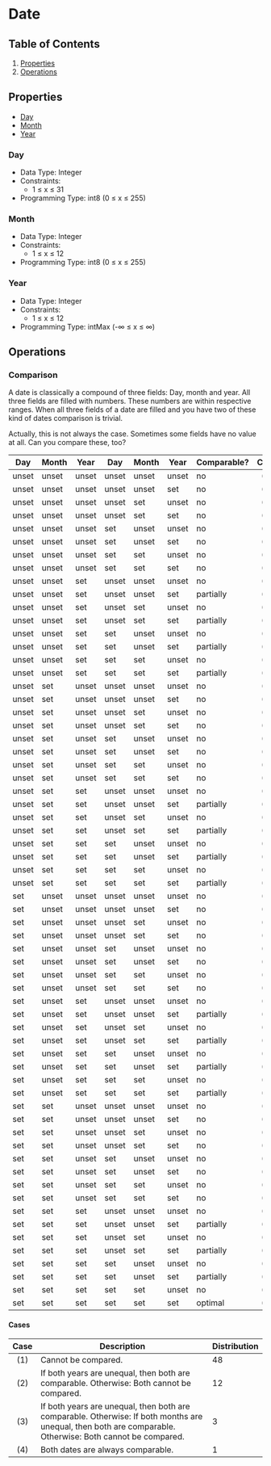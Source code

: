 # Date

## Table of Contents

1. [Properties](#properties)
2. [Operations](#operations)

## Properties

- [Day](#day)
- [Month](#month)
- [Year](#year)

### Day
- Data Type: Integer
- Constraints:
  - 1 ≤ x ≤ 31
- Programming Type: int8 (0 ≤ x ≤ 255)

### Month
- Data Type: Integer
- Constraints:
  - 1 ≤ x ≤ 12
- Programming Type: int8 (0 ≤ x ≤ 255)

### Year
- Data Type: Integer
- Constraints:
  - 1 ≤ x ≤ 12
- Programming Type: intMax (-∞ ≤ x ≤ ∞)

## Operations

### Comparison

A date is classically a compound of three fields: Day, month and year. All three fields are filled with numbers. These numbers are within respective ranges. When all three fields of a date are filled and you have two of these kind of dates comparison is trivial.

Actually, this is not always the case. Sometimes some fields have no value at all. Can you compare these, too?

| Day | Month | Year | Day | Month | Year | Comparable? | Case |
|-----|-------|------|-----|-------|------|----------------------|:------:|
| unset	| unset	| unset	| unset | unset	| unset | no        | (1) |
| unset	| unset	| unset	| unset | unset	| set   | no        | (1) |
| unset	| unset	| unset	| unset | set	  | unset | no        | (1) |
| unset	| unset	| unset	| unset | set	  | set   | no        | (1) |
| unset	| unset	| unset	| set	  | unset	| unset | no        | (1) |
| unset	| unset	| unset	| set	  | unset	| set   | no        | (1) |
| unset	| unset	| unset	| set	  | set	  | unset | no        | (1) |
| unset	| unset	| unset	| set	  | set 	| set   | no        | (1) |
| unset	| unset	| set	  | unset	| unset	| unset | no        | (1) |
| unset	| unset	| set	  | unset	| unset	| set   | partially | (2) |
| unset	| unset	| set	  | unset	| set	  | unset | no        | (1) |
| unset	| unset	| set	  | unset	| set	  | set   | partially | (2) |
| unset	| unset	| set	  | set	  | unset	| unset | no        | (1) |
| unset	| unset	| set	  | set	  | unset	| set   | partially | (2) |
| unset	| unset	| set	  | set	  | set   | unset | no        | (1) |
| unset	| unset	| set	  | set	  | set   | set   | partially | (2) |
| unset	| set	  | unset	| unset	| unset	| unset | no        | (1) |
| unset	| set	  | unset	| unset	| unset	| set   | no        | (1) |
| unset	| set	  | unset	| unset	| set	  | unset | no        | (1) |
| unset	| set	  | unset	| unset	| set	  | set   | no        | (1) |
| unset	| set	  | unset	| set	  | unset	| unset | no        | (1) |
| unset	| set	  | unset	| set	  | unset	| set   | no        | (1) |
| unset	| set	  | unset	| set	  | set	  | unset | no        | (1) |
| unset	| set	  | unset	| set	  | set	  | set   | no        | (1) |
| unset	| set	  | set	  | unset	| unset	| unset | no        | (1) |
| unset	| set	  | set	  | unset	| unset	| set   | partially | (2) |
| unset	| set	  | set	  | unset	| set	  | unset | no        | (1) |
| unset	| set	  | set	  | unset	| set	  | set   | partially | (3) |
| unset	| set	  | set	  | set	  | unset	| unset | no        | (1) |
| unset	| set	  | set	  | set	  | unset	| set   | partially | (2) |
| unset	| set	  | set	  | set	  | set	  | unset | no        | (1) |
| unset	| set	  | set	  | set	  | set	  | set   | partially | (3) |
| set	  | unset	| unset	| unset	| unset	| unset | no        | (1) |
| set	  | unset	| unset	| unset	| unset	| set   | no        | (1) |
| set	  | unset	| unset	| unset	| set	  | unset | no        | (1) |
| set	  | unset	| unset	| unset	| set	  | set   | no        | (1) |
| set	  | unset	| unset	| set	  | unset	| unset | no        | (1) |
| set	  | unset	| unset	| set	  | unset	| set   | no        | (1) |
| set	  | unset	| unset	| set	  | set	  | unset | no        | (1) |
| set	  | unset	| unset	| set	  | set	  | set   | no        | (1) |
| set	  | unset	| set	  | unset	| unset	| unset | no        | (1) |
| set	  | unset	| set	  | unset	| unset	| set   | partially | (2) |
| set	  | unset	| set	  | unset	| set	  | unset | no        | (1) |
| set	  | unset	| set	  | unset	| set	  | set   | partially | (2) |
| set	  | unset	| set	  | set	  | unset	| unset | no        | (1) |
| set	  | unset	| set	  | set	  | unset	| set   | partially | (2) |
| set	  | unset	| set	  | set	  | set	  | unset | no        | (1) |
| set	  | unset	| set	  | set	  | set	  | set   | partially | (2) |
| set	  | set	  | unset	| unset	| unset	| unset | no        | (1) |
| set	  | set	  | unset	| unset	| unset	| set   | no        | (1) |
| set	  | set	  | unset	| unset	| set	  | unset | no        | (1) |
| set	  | set	  | unset	| unset	| set	  | set   | no        | (1) |
| set	  | set	  | unset	| set	  | unset	| unset | no        | (1) |
| set	  | set	  | unset	| set	  | unset	| set   | no        | (1) |
| set	  | set	  | unset	| set	  | set	  | unset | no        | (1) |
| set	  | set	  | unset	| set	  | set	  | set   | no        | (1) |
| set	  | set	  | set	  | unset	| unset	| unset | no        | (1) |
| set	  | set	  | set	  | unset	| unset	| set   | partially | (2) |
| set	  | set	  | set	  | unset	| set	  | unset | no        | (1) |
| set	  | set	  | set	  | unset	| set	  | set   | partially | (3) |
| set	  | set	  | set	  | set	  | unset	| unset | no        | (1) |
| set	  | set	  | set	  | set	  | unset	| set   | partially | (2) |
| set	  | set	  | set	  | set	  | set 	| unset | no        | (1) |
| set	  | set	  | set	  | set	  | set 	| set   | optimal   | (4) |

#### Cases

| Case | Description | Distribution |
|:----:|-------------|--------------|
| (1) | Cannot be compared. | 48 |
| (2) | If both years are unequal, then both are comparable. Otherwise: Both cannot be compared. | 12 | 
| (3) | If both years are unequal, then both are comparable. Otherwise: If both months are unequal, then both are comparable. Otherwise: Both cannot be compared. | 3 |
| (4) | Both dates are always comparable. | 1 |
